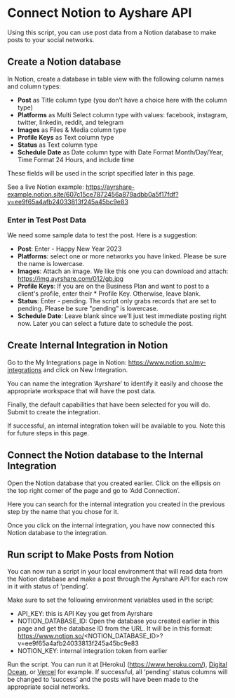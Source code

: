 # Connect Notion to Ayshare API

Using this script, you can use post data from a Notion database to make posts to your social networks. 

## Create a Notion database
In Notion, create a database in table view with the following column names and column types:

* **Post** as Title column type (you don’t have a choice here with the column type)
* **Platforms** as Multi Select column type with values: facebook, instagram, twitter, linkedin, reddit, and telegram
* **Images** as Files & Media column type 
* **Profile Keys** as Text column type
* **Status** as Text column type
* **Schedule Date** as Date column type with Date Format Month/Day/Year, Time Format 24 Hours, and include time

These fields will be used in the script specified later in this page. 

See a live Notion example: https://ayrshare-example.notion.site/607c15ce7872456a879adbb0a5f17fdf?v=ee9f65a4afb24033813f245a45bc9e83 
 

### Enter in Test Post Data

We need some sample data to test the post. Here is a suggestion:

* **Post**: Enter - Happy New Year 2023
* **Platforms**: select one or more networks you have linked. Please be sure the name is lowercase.
* **Images**: Attach an image. We like this one you can download and attach: https://img.ayrshare.com/012/gb.jpg
* **Profile Keys**: If you are on the Business Plan and want to post to a client's profile, enter their * Profile Key. Otherwise, leave blank.
* **Status**: Enter - pending. The script only grabs records that are set to pending. Please be sure "pending” is lowercase.
* **Schedule Date**: Leave blank since we'll just test immediate posting right now. Later you can select a future date to schedule the post.

## Create Internal Integration in Notion

Go to the My Integrations page in Notion: https://www.notion.so/my-integrations and click on New Integration. 

You can name the integration ‘Ayrshare’ to identify it easily and choose the appropriate workspace that will have the post data.
 
Finally, the default capabilities that have been selected for you will do. Submit to create the integration. 

If successful, an internal integration token will be available to you. Note this for future steps in this page. 

## Connect the Notion database to the Internal Integration

Open the Notion database that you created earlier. Click on the ellipsis on the top right corner of the page and go to ‘Add Connection’. 

Here you can search for the internal integration you created in the previous step by the name that you chose for it. 

Once you click on the internal integration, you have now connected this Notion database to the  integration. 

## Run script to Make Posts from Notion

You can now run a script in your local environment that will read data from the Notion database and make a post through the Ayrshare API for each row in it with status of ‘pending’. 

Make sure to set the following environment variables used in the script:

* API_KEY: this is API Key you get from Ayrshare
* NOTION_DATABASE_ID: Open the database you created earlier in this page and get the database ID from the URL. It will be in this format: https://www.notion.so/<NOTION_DATABASE_ID>?v=ee9f65a4afb24033813f245a45bc9e83
* NOTION_KEY: internal integration token from earlier

Run the script. You can run it at [Heroku] (https://www.heroku.com/), [Digital Ocean](https://www.digitalocean.com/), or [Vercel](https://vercel.com/) for example. If successful, all ‘pending’ status columns will be changed to ‘success’ and the posts will have been made to the appropriate social networks.

